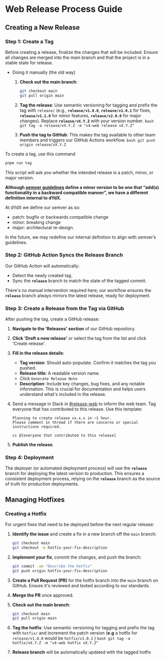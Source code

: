 # Web Release Process Guide

## **Creating a New Release**

### **Step 1: Create a Tag**

Before creating a release, finalize the changes that will be included. Ensure all changes are merged into the main branch and that the project is in a stable state for release.

- Doing it manually (the old way)

  1.  **Check out the main branch**:

      ```bash
      git checkout main
      git pull origin main
      ```

  2.  **Tag the release**:
      Use semantic versioning for tagging and prefix the tag with `release/` (e.g., **`release/v1.0.0`**, **`release/v1.0.1`** for fixes, **`release/v1.1.0`** for minor features, **`release/v2.0.0`** for major changes). Replace **`release/vX.Y.Z`** with your version number.
      `bash
git tag -a release/vX.Y.Z -m "v4-web release vX.Y.Z"
`
  3.  **Push the tag to GitHub**:
      This makes the tag available to other team members and triggers our GitHub Actions workflow.
      `bash
git push origin release/vX.Y.Z
`

To create a tag, use this command

```bash
pnpm run tag
```

This script will ask you whether the intended release is a patch, minor, or major version.

**Although [semver guidelines](https://semver.org/) define a minor version to be one that “add(s) functionality in a backward compatible manner”, we have a different definition internal to dYdX.**

At dYdX we define our semver as so:

- patch: bugfix or backwards compatible change
- minor: breaking change
- major: architectural re-design.

In the future, we may redefine our internal definition to align with semver’s guidelines.

### **Step 2: GitHub Action Syncs the Release Branch**

Our GitHub Action will automatically:

- Detect the newly created tag.
- Sync the **`release`** branch to match the state of the tagged commit.

There's no manual intervention required here; our workflow ensures the **`release`** branch always mirrors the latest release, ready for deployment.

### **Step 3: Create a Release from the Tag via GitHub**

After pushing the tag, create a GitHub release:

1. **Navigate to the 'Releases' section** of our GitHub repository.
2. **Click 'Draft a new release'** or select the tag from the list and click 'Create release'.
3. **Fill in the release details**:
   - **Tag version**: Should auto-populate. Confirm it matches the tag you pushed.
   - **Release title**: A readable version name.
   - Click `Generate Release Note`
   - **Description**: Include key changes, bug fixes, and any notable information. This is crucial for documentation and helps users understand what's included in the release.
4. Send a message in Slack in [#release-web](https://dydx-team.slack.com/archives/C06MQKAL8DB) to inform the web team. Tag everyone that has contributed to this release. Use this template:

   ```
   Planning to create release vx.x.x in ~1 hour.
   Please comment in thread if there are concerns or special instructions required.

   cc @[everyone that contributed to this release]
   ```

5. **Publish the release**.

### **Step 4: Deployment**

The deployer (or automated deployment process) will use the **`release`** branch for deploying the latest version to production. This ensures a consistent deployment process, relying on the **`release`** branch as the source of truth for production deployments.

## **Managing Hotfixes**

### **Creating a Hotfix**

For urgent fixes that need to be deployed before the next regular release:

1.  **Identify the issue** and create a fix in a new branch off the `main` branch:

    ```bash
    git checkout main
    git checkout -b hotfix-your-fix-description
    ```

2.  **Implement your fix**, commit the changes, and push the branch:

    ```bash
    git commit -am "Describe the hotfix"
    git push origin hotfix-your-fix-description
    ```

3.  **Create a Pull Request (PR)** for the hotfix branch into the `main` branch on GitHub. Ensure it's reviewed and tested according to our standards.
4.  **Merge the PR** once approved.
5.  **Check out the main branch**:

    ```bash
    git checkout main
    git pull origin main
    ```

6.  **Tag the hotfix**:
    Use semantic versioning for tagging and prefix the tag with `hotfix/` and increment the patch version (**e.g** a hotfix for `release/v1.0.0` would be `hotfix/v1.0.1` )
    `bash
git tag -a hotfix/vX.Y.Z -m "v4-web hotfix vX.Y.Z"
`
7.  **Release branch** will be automatically updated with the tagged hotfix

